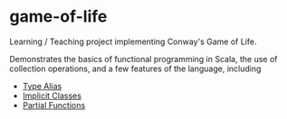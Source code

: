 # game-of-life

Learning / Teaching project implementing Conway's Game of Life.

Demonstrates the basics of functional programming in Scala, the use of collection operations, and a few features of the
language, including

* [Type Alias](http://www.scala-lang.org/files/archive/spec/2.11/04-basic-declarations-and-definitions.html#type-declarations-and-type-aliases)
* [Implicit Classes](http://docs.scala-lang.org/overviews/core/implicit-classes.html)
* [Partial Functions](http://www.scala-lang.org/api/current/index.html#scala.PartialFunction)
 